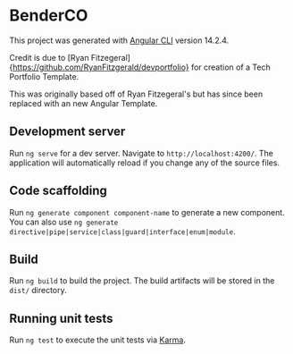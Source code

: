 # BenderCO

This project was generated with [Angular CLI](https://github.com/angular/angular-cli) version 14.2.4.

Credit is due to [Ryan Fitzegeral]{https://github.com/RyanFitzgerald/devportfolio} for creation of a Tech Portfolio Template.

This was originally based off of Ryan Fitzegeral's but has since been replaced with an new Angular Template.

## Development server

Run `ng serve` for a dev server. Navigate to `http://localhost:4200/`. The application will automatically reload if you change any of the source files.

## Code scaffolding

Run `ng generate component component-name` to generate a new component. You can also use `ng generate directive|pipe|service|class|guard|interface|enum|module`.

## Build

Run `ng build` to build the project. The build artifacts will be stored in the `dist/` directory.

## Running unit tests

Run `ng test` to execute the unit tests via [Karma](https://karma-runner.github.io).
